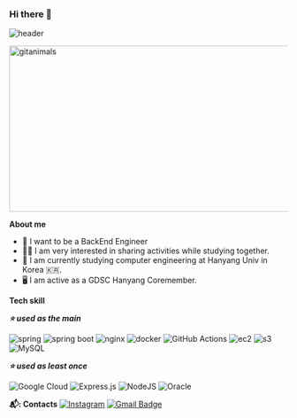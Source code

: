 ### Hi there 👋


![header](https://capsule-render.vercel.app/api?type=rounded&theme=tokyonight&height=100&section=header&text=Welcome%20to%20Dangeunii's%20Github✨&fontSize=30)


<a href="https://www.gitanimals.org/">
      <img
        src="https://render.gitanimals.org/guilds/669739332448602869/draw"
        width="600"
        height="300"
        alt="gitanimals"
      />
    </a>
  

**About me**

- 💼 I want to be a BackEnd Engineer
- 👩‍💻 I am very interested in sharing activities while studying together.
- 🦁 I am currently studying computer engineering at Hanyang Univ in Korea 🇰🇷.
- 🖥 ️I am active as a GDSC Hanyang Coremember.


**Tech skill**

***⭐️ used as the main***️

![spring](https://img.shields.io/badge/Spring-6DB33F?style=for-the-badge&logo=Spring&logoColor=white) ![spring boot](https://img.shields.io/badge/springboot-6DB33F?style=for-the-badge&logo=springboot&logoColor=white)
![nginx](https://img.shields.io/badge/nginx-%23009639.svg?style=for-the-badge&logo=nginx&logoColor=white) ![docker](https://img.shields.io/badge/docker-%230db7ed.svg?style=for-the-badge&logo=docker&logoColor=white) ![GitHub Actions](https://img.shields.io/badge/github%20actions-%232671E5.svg?style=for-the-badge&logo=githubactions&logoColor=white)
![ec2](https://img.shields.io/badge/Amazon%20EC2-FF9900?style=for-the-badge&logo=Amazon%20EC2&logoColor=white) ![s3](https://img.shields.io/badge/Amazon%20S3-569A31?style=for-the-badge&logo=Amazon%20S3&logoColor=white) ![MySQL](https://img.shields.io/badge/mysql-%2300f.svg?style=for-the-badge&logo=mysql&logoColor=white)

***⭐️ used as least once️***

![Google Cloud](https://img.shields.io/badge/GoogleCloud-%234285F4.svg?style=for-the-badge&logo=google-cloud&logoColor=white)
![Express.js](https://img.shields.io/badge/express.js-%23404d59.svg?style=for-the-badge&logo=express&logoColor=%2361DAFB) ![NodeJS](https://img.shields.io/badge/node.js-6DA55F?style=for-the-badge&logo=node.js&logoColor=white)
![Oracle](https://img.shields.io/badge/Oracle-F80000?style=for-the-badge&logo=oracle&logoColor=white)


**📬: Contacts**
[![Instagram](http://img.shields.io/badge/-Instagram-black?style=flat&logo=Instagram&link=https://instagram.com/dangeuniii/)](https://instagram.com/dangeuniii) [![Gmail Badge](https://img.shields.io/badge/Gmail-d14836?style=flat-square&logo=Gmail&logoColor=white&link=mailto:impine0.0r@gmail.com)](mailto:impine0.0r@gmail.com)

